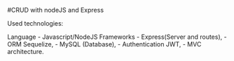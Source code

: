 #CRUD with nodeJS and Express

Used technologies: 

Language - Javascript/NodeJS
Frameworks - Express(Server and routes),
           - ORM Sequelize,
           - MySQL (Database),
           - Authentication JWT,
           - MVC architecture.
